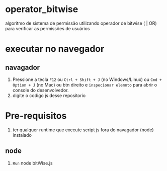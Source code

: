 # operator_bitwise
algoritmo de sistema de permissão utilizando operador de bitwise ( | OR) para verificar as permissões de usuários 

# executar no navegador

## navagador
1.  Pressione a tecla `F12` ou `Ctrl + Shift + J` (no Windows/Linux) ou `Cmd + Option + J` (no Mac) ou btn direito e `inspecionar elemnto` para abrir o console do desenvolvedor.
2.  digite o codigo js desse repositorio

# Pre-requisitos
1. ter qualquer runtime que execute script js fora do navagador (node) instalado
## node
1. `Run` node bitWise.js
